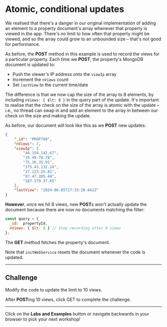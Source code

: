 # Atomic, conditional updates

We realised that there's a danger in our original implementation of adding an element to a property document's array whenever that property is viewed in the app. There's no limit to how often that property might be viewed, and so the array could grow to an unbounded size – that's not good for performance.

As before, the **POST** method in this example is used to record the views for a particular property. Each time we **POST**, the property's MongoDB document is updated to:

- Push the viewer's IP address onto the `viewIp` array
- Increment the `nViews` count
- Set `lastView` to the current time/date

The difference is that we now cap the size of the array to 8 elements, by including `nViews: { $lt: 8 }` in the query part of the update. It's important to realise that the check on the size of the array is atomic with the update – i.e., no thread can swap in and add an element to the array in between our check on the size and making the update.

As before, our document will look like this as we **POST** new updates:

```json
{
    "_id": "PROP789",
    "nViews": 7,
    "viewIp": [
        "44.154.142.67",
        "35.49.78.78",
        "75.36.35.91",
        "175.43.132.24",
        "27.123.25.81",
        "87.47.105.44",
        "187.179.37.65"
    ],
    "lastView": "2024-06-05T17:33:20.642Z"
}
```

**However**, once we hit 8 views, new **POST**s won't actually update the document because there are now no documents matching the filter:

```javascript
const query = { 
  _id:  propertyId,
  nViews: { $lt: 8 } // Stop recording after 8 views
};
```

The **GET** method fetches the property's document.

Note that `initWebService` resets the document whenever the code is updated.

---

## Challenge

Modify the code to update the limit to 10 views.

After **POST**ing 10 views, click GET to complete the challenge.

---

Click on the **Labs and Examples** button or navigate backwards in your browser to pick your next workshop!